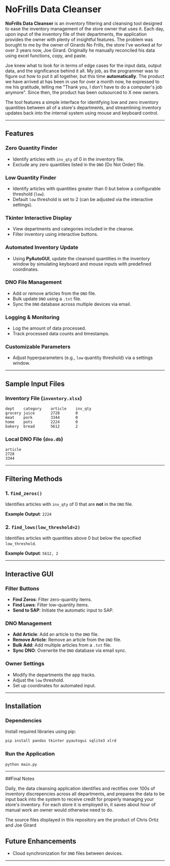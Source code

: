 # NoFrills Data Cleanser

**NoFrills Data Cleanser** is an inventory filtering and cleansing tool designed to ease the inventory management of the store owner that uses it. Each day, upon input of the inventory file of their departments, the application provides the owner with plenty of insightful features. 
The problem was borught to me by the owner of Girards No Frills, the store I've worked at for over 3 years now, Joe Girard. Originally he manually reconciled his data using excel functions, copy, and paste. 

Joe knew what to look for in terms of edge cases for the input data, output data, and the significance behind it all. My job, as the programmer was to figure out how to put it all together, but this time **automatically**. 
The product we have arrived at has been in use for over a month now, he expressed to me his gratitude,  telling me  "Thank you, I don't have to do a computer's job anymore". 
Since then, the product has been outsourced to X new owners.


The tool features a simple interface for identifying low and zero inventory quantities between all of a store's departments, and streamlining inventory updates back into the internal system using mouse and keyboard control.

---

## Features

### Zero Quantity Finder

- Identify articles with `inv_qty` of 0 in the inventory file.
- Exclude any zero quantities listed in the `DNO` (Do Not Order) file.

### Low Quantity Finder

- Identify articles with quantities greater than 0 but below a configurable threshold (`low`).
- Default `low` threshold is set to 2 (can be adjusted via the interactive settings).

### Tkinter Interactive Display

- View departments and categories included in the cleanse.
- Filter inventory using interactive buttons.

### Automated Inventory Update

- Using **PyAutoGUI**, update the cleansed quantities in the inventory window by simulating keyboard and mouse inputs with predefined coordinates.

### DNO File Management

- Add or remove articles from the `DNO` file.
- Bulk update `DNO` using a `.txt` file.
- Sync the `DNO` database across multiple devices via email.

### Logging & Monitoring

- Log the amount of data processed.
- Track processed data counts and timestamps.

### Customizable Parameters

- Adjust hyperparameters (e.g., `low` quantity threshold) via a settings window.

---

## Sample Input Files

### Inventory File (`inventory.xlsx`)

```plaintext
dept    category    article    inv_qty
grocery juice       2728       0
meat    pork        3344       0
home    pots        2224       0
bakery  bread       5612       2
```

### Local DNO File (`dno.db`)

```plaintext
article
2728
3344
```

---

## Filtering Methods

### 1. `find_zeros()`

Identifies articles with `inv_qty` of 0 that are **not** in the `DNO` file.

**Example Output**: `2224`

### 2. `find_lows(low_threshold=2)`

Identifies articles with quantities above 0 but below the specified `low_threshold`.

**Example Output**: `5612, 2`

---

## Interactive GUI

### Filter Buttons

- **Find Zeros**: Filter zero-quantity items.
- **Find Lows**: Filter low-quantity items.
- **Send to SAP**: Initiate the automatic input to SAP.

### DNO Management

- **Add Article**: Add an article to the `DNO` file.
- **Remove Article**: Remove an article from the `DNO` file.
- **Bulk Add**: Add multiple articles from a `.txt` file.
- **Sync DNO**: Overwrite the `DNO` database via email sync.

### Owner Settings

- Modify the departments the app tracks.
- Adjust the `low` threshold.
- Set up coordinates for automated input.

---

## Installation

### Dependencies

Install required libraries using pip:

```bash
pip install pandas tkinter pyautogui sqlite3 xlrd
```

### Run the Application

```bash
python main.py
```

---
##Final Notes

Daily, the data cleansing application identifies and rectifies over 100s of inventory discrepencies across all departments, and prepares the data to be input back into the system to receive credit for properly managing your store's inventory. For each store it is employed in, it saves about hour of manual work an owner would otherwise need to do.

The source files displayed in this repository are the product of Chris Ortiz and Joe Girard

## Future Enhancements

- Cloud synchronization for `DNO` files between devices.

---

